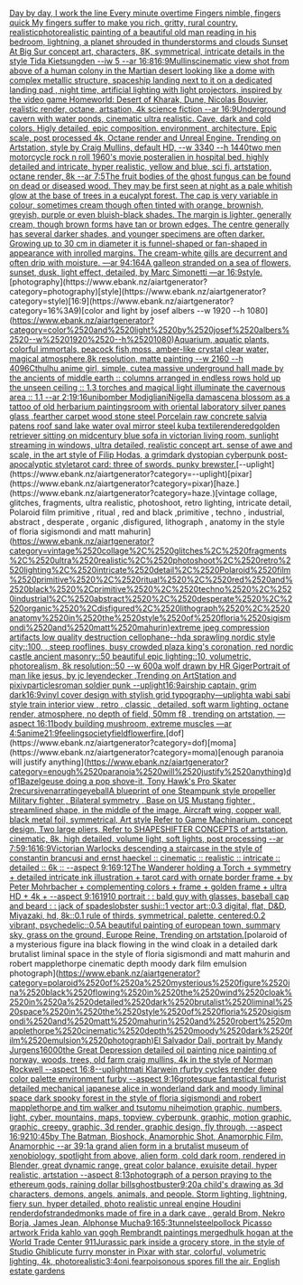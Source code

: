 [](https://www.ebank.nz/aiartgenerator?category=)[Day by day, I work the line Every minute overtime Fingers nimble, fingers quick My fingers suffer to make you rich, gritty, rural country, realistic](https://www.ebank.nz/aiartgenerator?category=Day%2520by%2520day%2C%2520I%2520work%2520the%2520line%2520Every%2520minute%2520overtime%2520Fingers%2520nimble%2C%2520fingers%2520quick%2520My%2520fingers%2520suffer%2520to%2520make%2520you%2520rich%2C%2520gritty%2C%2520rural%2520country%2C%2520realistic)[photorealistic painting of a beautiful old man reading in his bedroom,  lightning, a planet shrouded in thunderstorms and clouds Sunset At Big Sur concept art, characters, 8K, symmetrical, intricate details in the style Tida Kietsungden --iw 5 --ar 16:8](https://www.ebank.nz/aiartgenerator?category=photorealistic%2520painting%2520of%2520a%2520beautiful%2520old%2520man%2520reading%2520in%2520his%2520bedroom%2C%2520%2520lightning%2C%2520a%2520planet%2520shrouded%2520in%2520thunderstorms%2520and%2520clouds%2520Sunset%2520At%2520Big%2520Sur%2520concept%2520art%2C%2520characters%2C%25208K%2C%2520symmetrical%2C%2520intricate%2520details%2520in%2520the%2520style%2520Tida%2520Kietsungden%2520--iw%25205%2520--ar%252016%3A8)[16:9](https://www.ebank.nz/aiartgenerator?category=16%3A9)[Mullins](https://www.ebank.nz/aiartgenerator?category=Mullins)[cinematic view shot from above of a human colony in the Martian desert looking like a dome with complex metallic structure, spaceship landing next to it on a dedicated landing pad , night time, artificial lighting with light projectors, inspired by the video game Homeworld: Desert of Kharak, Dune, Nicolas Bouvier, realistic render, octane, artsation, 4k science fiction --ar 16:9](https://www.ebank.nz/aiartgenerator?category=cinematic%2520view%2520shot%2520from%2520above%2520of%2520a%2520human%2520colony%2520in%2520the%2520Martian%2520desert%2520looking%2520like%2520a%2520dome%2520with%2520complex%2520metallic%2520structure%2C%2520spaceship%2520landing%2520next%2520to%2520it%2520on%2520a%2520dedicated%2520landing%2520pad%2520%2C%2520night%2520time%2C%2520artificial%2520lighting%2520with%2520light%2520projectors%2C%2520inspired%2520by%2520the%2520video%2520game%2520Homeworld%3A%2520Desert%2520of%2520Kharak%2C%2520Dune%2C%2520Nicolas%2520Bouvier%2C%2520realistic%2520render%2C%2520octane%2C%2520artsation%2C%25204k%2520science%2520fiction%2520--ar%252016%3A9)[Underground cavern with water ponds, cinematic ultra realistic. Cave, dark and cold colors. Higly detailed, epic composition. environment, architecture. Epic scale, post processed 4k, Octane render and Unreal Engine. Trending on Artstation, style by Craig Mullins, default HD, --w 3340 --h 1440](https://www.ebank.nz/aiartgenerator?category=Underground%2520cavern%2520with%2520water%2520ponds%2C%2520cinematic%2520ultra%2520realistic.%2520Cave%2C%2520dark%2520and%2520cold%2520colors.%2520Higly%2520detailed%2C%2520epic%2520composition.%2520environment%2C%2520architecture.%2520Epic%2520scale%2C%2520post%2520processed%25204k%2C%2520Octane%2520render%2520and%2520Unreal%2520Engine.%2520Trending%2520on%2520Artstation%2C%2520style%2520by%2520Craig%2520Mullins%2C%2520default%2520HD%2C%2520--w%25203340%2520--h%25201440)[two men motorcycle rock n roll 1960's movie poster](https://www.ebank.nz/aiartgenerator?category=two%2520men%2520motorcycle%2520rock%2520n%2520roll%25201960%27s%2520movie%2520poster)[alien in hospital bed, highly detailed and intricate, hyper realistic, yellow and blue, sci fi, artstation, octane render, 8k --ar 7:5](https://www.ebank.nz/aiartgenerator?category=alien%2520in%2520hospital%2520bed%2C%2520highly%2520detailed%2520and%2520intricate%2C%2520hyper%2520realistic%2C%2520yellow%2520and%2520blue%2C%2520sci%2520fi%2C%2520artstation%2C%2520octane%2520render%2C%25208k%2520--ar%25207%3A5)[The fruit bodies of the ghost fungus can be found on dead or diseased wood. They may be first seen at night as a pale whitish glow at the base of trees in a eucalypt forest. The cap is very variable in colour, sometimes cream though often tinted with orange, brownish, greyish, purple or even bluish-black shades. The margin is lighter, generally cream, though brown forms have tan or brown edges. The centre generally has several darker shades, and younger specimens are often darker. Growing up to 30 cm in diameter it is funnel-shaped or fan-shaped in appearance with inrolled margins. The cream-white gills are decurrent and often drip with moisture. —ar 94:164](https://www.ebank.nz/aiartgenerator?category=The%2520fruit%2520bodies%2520of%2520the%2520ghost%2520fungus%2520can%2520be%2520found%2520on%2520dead%2520or%2520diseased%2520wood.%2520They%2520may%2520be%2520first%2520seen%2520at%2520night%2520as%2520a%2520pale%2520whitish%2520glow%2520at%2520the%2520base%2520of%2520trees%2520in%2520a%2520eucalypt%2520forest.%2520The%2520cap%2520is%2520very%2520variable%2520in%2520colour%2C%2520sometimes%2520cream%2520though%2520often%2520tinted%2520with%2520orange%2C%2520brownish%2C%2520greyish%2C%2520purple%2520or%2520even%2520bluish-black%2520shades.%2520The%2520margin%2520is%2520lighter%2C%2520generally%2520cream%2C%2520though%2520brown%2520forms%2520have%2520tan%2520or%2520brown%2520edges.%2520The%2520centre%2520generally%2520has%2520several%2520darker%2520shades%2C%2520and%2520younger%2520specimens%2520are%2520often%2520darker.%2520Growing%2520up%2520to%252030%2520cm%2520in%2520diameter%2520it%2520is%2520funnel-shaped%2520or%2520fan-shaped%2520in%2520appearance%2520with%2520inrolled%2520margins.%2520The%2520cream-white%2520gills%2520are%2520decurrent%2520and%2520often%2520drip%2520with%2520moisture.%2520%E2%80%94ar%252094%3A164)[A galleon stranded on a sea of flowers, sunset, dusk, light effect, detailed, by Marc Simonetti —ar 16:9](https://www.ebank.nz/aiartgenerator?category=A%2520galleon%2520stranded%2520on%2520a%2520sea%2520of%2520flowers%2C%2520sunset%2C%2520dusk%2C%2520light%2520effect%2C%2520detailed%2C%2520by%2520Marc%2520Simonetti%2520%E2%80%94ar%252016%3A9)[style.](https://www.ebank.nz/aiartgenerator?category=style.)[photography](https://www.ebank.nz/aiartgenerator?category=photography)[style](https://www.ebank.nz/aiartgenerator?category=style)[16:9](https://www.ebank.nz/aiartgenerator?category=16%3A9)[color and light by josef albers --w 1920 --h 1080](https://www.ebank.nz/aiartgenerator?category=color%2520and%2520light%2520by%2520josef%2520albers%2520--w%25201920%2520--h%25201080)[Aquarium, aquatic plants, colorful immortals, peacock fish,moss, amber-like crystal clear water, magical atmosphere,8k resolution, matte painting  --w 2160  --h 4096](https://www.ebank.nz/aiartgenerator?category=Aquarium%2C%2520aquatic%2520plants%2C%2520colorful%2520immortals%2C%2520peacock%2520fish%2Cmoss%2C%2520amber-like%2520crystal%2520clear%2520water%2C%2520magical%2520atmosphere%2C8k%2520resolution%2C%2520matte%2520painting%2520%2520--w%25202160%2520%2520--h%25204096)[Cthulhu anime girl, simple, cute](https://www.ebank.nz/aiartgenerator?category=Cthulhu%2520anime%2520girl%2C%2520simple%2C%2520cute)[a massive underground hall made by the ancients of middle earth :: columns arranged in endless rows hold up the unseen ceiling :: 1.3 torches and magical light illuminate the cavernous area :: 1.1 --ar 2:1](https://www.ebank.nz/aiartgenerator?category=a%2520massive%2520underground%2520hall%2520made%2520by%2520the%2520ancients%2520of%2520middle%2520earth%2520%3A%3A%2520columns%2520arranged%2520in%2520endless%2520rows%2520hold%2520up%2520the%2520unseen%2520ceiling%2520%3A%3A%25201.3%2520torches%2520and%2520magical%2520light%2520illuminate%2520the%2520cavernous%2520area%2520%3A%3A%25201.1%2520--ar%25202%3A1)[9:16](https://www.ebank.nz/aiartgenerator?category=9%3A16)[unibomber Modigliani](https://www.ebank.nz/aiartgenerator?category=unibomber%2520Modigliani)[Nigella damascena blossom as a tattoo of old herbarium paintings](https://www.ebank.nz/aiartgenerator?category=Nigella%2520damascena%2520blossom%2520as%2520a%2520tattoo%2520of%2520old%2520herbarium%2520paintings)[room with oriental laboratory  silver panes glass  ,fearther carpet wood stone steel Porcelain raw  concrete salvia patens roof sand lake water oval mirror steel kuba textile](https://www.ebank.nz/aiartgenerator?category=room%2520with%2520oriental%2520laboratory%2520%2520silver%2520panes%2520glass%2520%2520%2Cfearther%2520carpet%2520wood%2520stone%2520steel%2520Porcelain%2520raw%2520%2520concrete%2520salvia%2520patens%2520roof%2520sand%2520lake%2520water%2520oval%2520mirror%2520steel%2520kuba%2520textile)[rendered](https://www.ebank.nz/aiartgenerator?category=rendered)[golden retriever sitting on midcentury blue sofa in victorian living room, sunlight streaming in windows, ultra detailed, realistic concept art.  sense of awe and scale, in the art style of Filip Hodas, a grimdark dystopian cyberpunk post-apocalyptic style](https://www.ebank.nz/aiartgenerator?category=golden%2520retriever%2520sitting%2520on%2520midcentury%2520blue%2520sofa%2520in%2520victorian%2520living%2520room%2C%2520sunlight%2520streaming%2520in%2520windows%2C%2520ultra%2520detailed%2C%2520realistic%2520concept%2520art.%2520%2520sense%2520of%2520awe%2520and%2520scale%2C%2520in%2520the%2520art%2520style%2520of%2520Filip%2520Hodas%2C%2520a%2520grimdark%2520dystopian%2520cyberpunk%2520post-apocalyptic%2520style)[tarot card: three of swords. punky brewster.](https://www.ebank.nz/aiartgenerator?category=tarot%2520card%3A%2520three%2520of%2520swords.%2520punky%2520brewster.)[--uplight](https://www.ebank.nz/aiartgenerator?category=--uplight)[pixar](https://www.ebank.nz/aiartgenerator?category=pixar)[haze.](https://www.ebank.nz/aiartgenerator?category=haze.)[vintage collage, glitches, fragments, ultra realistic, photoshoot, retro lighting, intricate detail, Polaroid film primitive , ritual , red and black ,primitive , techno , industrial, abstract , desperate , organic ,disfigured, lithograph , anatomy in the style of floria sigismondi and matt mahurin](https://www.ebank.nz/aiartgenerator?category=vintage%2520collage%2C%2520glitches%2C%2520fragments%2C%2520ultra%2520realistic%2C%2520photoshoot%2C%2520retro%2520lighting%2C%2520intricate%2520detail%2C%2520Polaroid%2520film%2520primitive%2520%2C%2520ritual%2520%2C%2520red%2520and%2520black%2520%2Cprimitive%2520%2C%2520techno%2520%2C%2520industrial%2C%2520abstract%2520%2C%2520desperate%2520%2C%2520organic%2520%2Cdisfigured%2C%2520lithograph%2520%2C%2520anatomy%2520in%2520the%2520style%2520of%2520floria%2520sigismondi%2520and%2520matt%2520mahurin)[extreme jpeg compression artifacts low quality destruction cellophane](https://www.ebank.nz/aiartgenerator?category=extreme%2520jpeg%2520compression%2520artifacts%2520low%2520quality%2520destruction%2520cellophane)[--hd](https://www.ebank.nz/aiartgenerator?category=--hd)[a sprawling nordic style city::100, , steep rooflines, busy crowded plaza king's coronation, red nordic castle ancient masonry::50 beautiful epic lighting::10, volumetric, photorealism, 8k resolution::50 --w 600](https://www.ebank.nz/aiartgenerator?category=a%2520sprawling%2520nordic%2520style%2520city%3A%3A100%2C%2520%2C%2520steep%2520rooflines%2C%2520busy%2520crowded%2520plaza%2520king%27s%2520coronation%2C%2520red%2520nordic%2520castle%2520ancient%2520masonry%3A%3A50%2520beautiful%2520epic%2520lighting%3A%3A10%2C%2520volumetric%2C%2520photorealism%2C%25208k%2520resolution%3A%3A50%2520--w%2520600)[a wolf drawn by HR Giger](https://www.ebank.nz/aiartgenerator?category=a%2520wolf%2520drawn%2520by%2520HR%2520Giger)[Portrait of man like jesus, by jc leyendecker ,Trending on ArtStation and pixiv](https://www.ebank.nz/aiartgenerator?category=Portrait%2520of%2520man%2520like%2520jesus%2C%2520by%2520jc%2520leyendecker%2520%2CTrending%2520on%2520ArtStation%2520and%2520pixiv)[particles](https://www.ebank.nz/aiartgenerator?category=particles)[roman soldier punk --uplight](https://www.ebank.nz/aiartgenerator?category=roman%2520soldier%2520punk%2520--uplight)[16:9](https://www.ebank.nz/aiartgenerator?category=16%3A9)[airship captain, grim dark](https://www.ebank.nz/aiartgenerator?category=airship%2520captain%2C%2520grim%2520dark)[16:9](https://www.ebank.nz/aiartgenerator?category=16%3A9)[vinyl cover design with stylish grid typography](https://www.ebank.nz/aiartgenerator?category=vinyl%2520cover%2520design%2520with%2520stylish%2520grid%2520typography)[—uplight](https://www.ebank.nz/aiartgenerator?category=%E2%80%94uplight)[a wabi sabi style train interior view , retro , classic , detailed, soft  warm lighting, octane render, atmosphere, no depth of field, 50mm f8 , trending on artstation, —aspect 16:11](https://www.ebank.nz/aiartgenerator?category=a%2520wabi%2520sabi%2520style%2520train%2520interior%2520view%2520%2C%2520retro%2520%2C%2520classic%2520%2C%2520detailed%2C%2520soft%2520%2520warm%2520lighting%2C%2520octane%2520render%2C%2520atmosphere%2C%2520no%2520depth%2520of%2520field%2C%252050mm%2520f8%2520%2C%2520trending%2520on%2520artstation%2C%2520%E2%80%94aspect%252016%3A11)[](https://www.ebank.nz/aiartgenerator?category=)[body building mushroom, extreme muscles —ar 4:5](https://www.ebank.nz/aiartgenerator?category=body%2520building%2520mushroom%2C%2520extreme%2520muscles%2520%E2%80%94ar%25204%3A5)[anime](https://www.ebank.nz/aiartgenerator?category=anime)[21:9](https://www.ebank.nz/aiartgenerator?category=21%3A9)[feeling](https://www.ebank.nz/aiartgenerator?category=feeling)[society](https://www.ebank.nz/aiartgenerator?category=society)[field](https://www.ebank.nz/aiartgenerator?category=field)[flower](https://www.ebank.nz/aiartgenerator?category=flower)[fire.](https://www.ebank.nz/aiartgenerator?category=fire.)[dof](https://www.ebank.nz/aiartgenerator?category=dof)[moma](https://www.ebank.nz/aiartgenerator?category=moma)[enough paranoia will justify anything](https://www.ebank.nz/aiartgenerator?category=enough%2520paranoia%2520will%2520justify%2520anything)[dof](https://www.ebank.nz/aiartgenerator?category=dof)[1](https://www.ebank.nz/aiartgenerator?category=1)[Bazelgeuse doing a pop shove-it, Tony Hawk's Pro Skater 2](https://www.ebank.nz/aiartgenerator?category=Bazelgeuse%2520doing%2520a%2520pop%2520shove-it%2C%2520Tony%2520Hawk%27s%2520Pro%2520Skater%25202)[recursive](https://www.ebank.nz/aiartgenerator?category=recursive)[narrating](https://www.ebank.nz/aiartgenerator?category=narrating)[eyeball](https://www.ebank.nz/aiartgenerator?category=eyeball)[A blueprint of one Steampunk style propeller Military fighter , Bilateral symmetry , Base on US Mustang fighter , streamlined shape, in the middle of the image,  Aircraft wing, copper wall, black metal foil, symmetrical,  Art style Refer to Game Machinarium.  concept design, Two large pliers, Refer to SHAPESHIFTER CONCEPTS  of artstation, cinematic,  8k, high detailed,  volume light,  soft lights,  post processing    --ar 7:5](https://www.ebank.nz/aiartgenerator?category=A%2520blueprint%2520of%2520one%2520Steampunk%2520style%2520propeller%2520Military%2520fighter%2520%2C%2520Bilateral%2520symmetry%2520%2C%2520Base%2520on%2520US%2520Mustang%2520fighter%2520%2C%2520streamlined%2520shape%2C%2520in%2520the%2520middle%2520of%2520the%2520image%2C%2520%2520Aircraft%2520wing%2C%2520copper%2520wall%2C%2520black%2520metal%2520foil%2C%2520symmetrical%2C%2520%2520Art%2520style%2520Refer%2520to%2520Game%2520Machinarium.%2520%2520concept%2520design%2C%2520Two%2520large%2520pliers%2C%2520Refer%2520to%2520SHAPESHIFTER%2520CONCEPTS%2520%2520of%2520artstation%2C%2520cinematic%2C%2520%25208k%2C%2520high%2520detailed%2C%2520%2520volume%2520light%2C%2520%2520soft%2520lights%2C%2520%2520post%2520processing%2520%2520%2520%2520--ar%25207%3A5)[9:16](https://www.ebank.nz/aiartgenerator?category=9%3A16)[16:9](https://www.ebank.nz/aiartgenerator?category=16%3A9)[Victorian Warlocks descending a staircase in the style of constantin brancusi and ernst haeckel :: cinematic :: realistic :: intricate :: detailed :: 6k :: --aspect 9:16](https://www.ebank.nz/aiartgenerator?category=Victorian%2520Warlocks%2520descending%2520a%2520staircase%2520in%2520the%2520style%2520of%2520constantin%2520brancusi%2520and%2520ernst%2520haeckel%2520%3A%3A%2520cinematic%2520%3A%3A%2520realistic%2520%3A%3A%2520intricate%2520%3A%3A%2520detailed%2520%3A%3A%25206k%2520%3A%3A%2520--aspect%25209%3A16)[9:12](https://www.ebank.nz/aiartgenerator?category=9%3A12)[The Wanderer holding a Torch + symmetry + detailed intricate ink illustration + tarot card with ornate border frame + by Peter Mohrbacher + complementing colors + frame + golden frame + ultra HD + 4k + --aspect 9:16](https://www.ebank.nz/aiartgenerator?category=The%2520Wanderer%2520holding%2520a%2520Torch%2520%2B%2520symmetry%2520%2B%2520detailed%2520intricate%2520ink%2520illustration%2520%2B%2520tarot%2520card%2520with%2520ornate%2520border%2520frame%2520%2B%2520by%2520Peter%2520Mohrbacher%2520%2B%2520complementing%2520colors%2520%2B%2520frame%2520%2B%2520golden%2520frame%2520%2B%2520ultra%2520HD%2520%2B%25204k%2520%2B%2520--aspect%25209%3A16)[1910 portrait : :  bald guy with glasses, baseball cap and beard : : jack of spades](https://www.ebank.nz/aiartgenerator?category=1910%2520portrait%2520%3A%2520%3A%2520%2520bald%2520guy%2520with%2520glasses%2C%2520baseball%2520cap%2520and%2520beard%2520%3A%2520%3A%2520jack%2520of%2520spades)[lobster sushi::1 vector art::0.3 digital, flat, D&D, Miyazaki, hd, 8k::0.1 rule of thirds, symmetrical, palette, centered:0.2 vibrant, psychedelic::0.5](https://www.ebank.nz/aiartgenerator?category=lobster%2520sushi%3A%3A1%2520vector%2520art%3A%3A0.3%2520digital%2C%2520flat%2C%2520D%26D%2C%2520Miyazaki%2C%2520hd%2C%25208k%3A%3A0.1%2520rule%2520of%2520thirds%2C%2520symmetrical%2C%2520palette%2C%2520centered%3A0.2%2520vibrant%2C%2520psychedelic%3A%3A0.5)[A beautiful painting of  european town,  summary sky, grass on the ground, Europe Reine, Trending on artstation.](https://www.ebank.nz/aiartgenerator?category=A%2520beautiful%2520painting%2520of%2520%2520european%2520town%2C%2520%2520summary%2520sky%2C%2520grass%2520on%2520the%2520ground%2C%2520Europe%2520Reine%2C%2520Trending%2520on%2520artstation.)[polaroid of a mysterious figure ina black flowing in the wind cloak in a detailed dark brutalist liminal space in the style of floria sigismondi and matt mahurin and robert mapplethorpe cinematic depth moody dark film emulsion photograph](https://www.ebank.nz/aiartgenerator?category=polaroid%2520of%2520a%2520mysterious%2520figure%2520ina%2520black%2520flowing%2520in%2520the%2520wind%2520cloak%2520in%2520a%2520detailed%2520dark%2520brutalist%2520liminal%2520space%2520in%2520the%2520style%2520of%2520floria%2520sigismondi%2520and%2520matt%2520mahurin%2520and%2520robert%2520mapplethorpe%2520cinematic%2520depth%2520moody%2520dark%2520film%2520emulsion%2520photograph)[El Salvador Dali, portrait by Mandy Jurgens](https://www.ebank.nz/aiartgenerator?category=El%2520Salvador%2520Dali%2C%2520portrait%2520by%2520Mandy%2520Jurgens)[16000](https://www.ebank.nz/aiartgenerator?category=16000)[the Great Depression detailed oil painting nice painting of norway, woods, trees, old farm craig mullins, 4k in the style of Norman Rockwell --aspect 16:8](https://www.ebank.nz/aiartgenerator?category=the%2520Great%2520Depression%2520detailed%2520oil%2520painting%2520nice%2520painting%2520of%2520norway%2C%2520woods%2C%2520trees%2C%2520old%2520farm%2520craig%2520mullins%2C%25204k%2520in%2520the%2520style%2520of%2520Norman%2520Rockwell%2520--aspect%252016%3A8)[--uplight](https://www.ebank.nz/aiartgenerator?category=--uplight)[mati Klarwein rfurby cycles render deep color palette environment  furby --aspect 9:16](https://www.ebank.nz/aiartgenerator?category=mati%2520Klarwein%2520rfurby%2520cycles%2520render%2520deep%2520color%2520palette%2520environment%2520%2520furby%2520--aspect%25209%3A16)[grotesque fantastical futurist detailed mechanical japanese alice in wonderland dark and moody liminal space dark spooky forest in the style of floria sigismondi and robert mapplethorpe and tim walker and tsutomu nihei](https://www.ebank.nz/aiartgenerator?category=grotesque%2520fantastical%2520futurist%2520detailed%2520mechanical%2520japanese%2520alice%2520in%2520wonderland%2520dark%2520and%2520moody%2520liminal%2520space%2520dark%2520spooky%2520forest%2520in%2520the%2520style%2520of%2520floria%2520sigismondi%2520and%2520robert%2520mapplethorpe%2520and%2520tim%2520walker%2520and%2520tsutomu%2520nihei)[motion graphic, numbers, light,   cyber, mountains, maps, topview, cyberpunk, graphic,  motion graphic, graphic,  creepy, graphic, 3d render, graphic design, fly through, --aspect 16:9](https://www.ebank.nz/aiartgenerator?category=motion%2520graphic%2C%2520numbers%2C%2520light%2C%2520%2520%2520cyber%2C%2520mountains%2C%2520maps%2C%2520topview%2C%2520cyberpunk%2C%2520graphic%2C%2520%2520motion%2520graphic%2C%2520graphic%2C%2520%2520creepy%2C%2520graphic%2C%25203d%2520render%2C%2520graphic%2520design%2C%2520fly%2520through%2C%2520--aspect%252016%3A9)[2](https://www.ebank.nz/aiartgenerator?category=2)[10:45](https://www.ebank.nz/aiartgenerator?category=10%3A45)[by The Batman, Bioshock, Anamorphic Shot, Anamorphic Film, Anamorphic --ar 39:1](https://www.ebank.nz/aiartgenerator?category=by%2520The%2520Batman%2C%2520Bioshock%2C%2520Anamorphic%2520Shot%2C%2520Anamorphic%2520Film%2C%2520Anamorphic%2520--ar%252039%3A1)[a grand alien form in a brutalist museum of xenobiology, spotlight from above, alien form, cold dark room, rendered in Blender, great dynamic range, great color balance, exuisite detail, hyper realistic, artstation --aspect 8:13](https://www.ebank.nz/aiartgenerator?category=a%2520grand%2520alien%2520form%2520in%2520a%2520brutalist%2520museum%2520of%2520xenobiology%2C%2520spotlight%2520from%2520above%2C%2520alien%2520form%2C%2520cold%2520dark%2520room%2C%2520rendered%2520in%2520Blender%2C%2520great%2520dynamic%2520range%2C%2520great%2520color%2520balance%2C%2520exuisite%2520detail%2C%2520hyper%2520realistic%2C%2520artstation%2520--aspect%25208%3A13)[photograph of a person praying to the ethereum gods, raining dollar bills](https://www.ebank.nz/aiartgenerator?category=photograph%2520of%2520a%2520person%2520praying%2520to%2520the%2520ethereum%2520gods%2C%2520raining%2520dollar%2520bills)[ghostbuster](https://www.ebank.nz/aiartgenerator?category=ghostbuster)[9:20](https://www.ebank.nz/aiartgenerator?category=9%3A20)[a child's drawing as 3d characters, demons, angels, animals, and people. Storm lighting, lightning, fiery sun, hyper detailed, photo realistic unreal engine Houdini render](https://www.ebank.nz/aiartgenerator?category=a%2520child%27s%2520drawing%2520as%25203d%2520characters%2C%2520demons%2C%2520angels%2C%2520animals%2C%2520and%2520people.%2520Storm%2520lighting%2C%2520lightning%2C%2520fiery%2520sun%2C%2520hyper%2520detailed%2C%2520photo%2520realistic%2520unreal%2520engine%2520Houdini%2520render)[dof](https://www.ebank.nz/aiartgenerator?category=dof)[stranded](https://www.ebank.nz/aiartgenerator?category=stranded)[monks made of fire in a dark cave , gerald Brom, Nekro Borja, James Jean, Alphonse Mucha](https://www.ebank.nz/aiartgenerator?category=monks%2520made%2520of%2520fire%2520in%2520a%2520dark%2520cave%2520%2C%2520gerald%2520Brom%2C%2520Nekro%2520Borja%2C%2520James%2520Jean%2C%2520Alphonse%2520Mucha)[9:16](https://www.ebank.nz/aiartgenerator?category=9%3A16)[5:3](https://www.ebank.nz/aiartgenerator?category=5%3A3)[tunnel](https://www.ebank.nz/aiartgenerator?category=tunnel)[steel](https://www.ebank.nz/aiartgenerator?category=steel)[pollock Picasso artwork Frida kahlo van gogh Rembrandt paintings merged](https://www.ebank.nz/aiartgenerator?category=pollock%2520Picasso%2520artwork%2520Frida%2520kahlo%2520van%2520gogh%2520Rembrandt%2520paintings%2520merged)[hulk hogan at the World Trade Center 911](https://www.ebank.nz/aiartgenerator?category=hulk%2520hogan%2520at%2520the%2520World%2520Trade%2520Center%2520911)[Jurassic park inside a grocery store, in the style of Studio Ghibli](https://www.ebank.nz/aiartgenerator?category=Jurassic%2520park%2520inside%2520a%2520grocery%2520store%2C%2520in%2520the%2520style%2520of%2520Studio%2520Ghibli)[cute furry monster in Pixar with star, colorful, volumetric lighting, 4k, photorealistic](https://www.ebank.nz/aiartgenerator?category=cute%2520furry%2520monster%2520in%2520Pixar%2520with%2520star%2C%2520colorful%2C%2520volumetric%2520lighting%2C%25204k%2C%2520photorealistic)[3:4](https://www.ebank.nz/aiartgenerator?category=3%3A4)[oni,fear](https://www.ebank.nz/aiartgenerator?category=oni%2Cfear)[poisonous spores fill the air. English estate gardens](https://www.ebank.nz/aiartgenerator?category=poisonous%2520spores%2520fill%2520the%2520air.%2520English%2520estate%2520gardens)